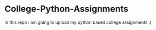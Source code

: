 # College-Python-Assignments
In this repo I am going to upload my python based college assignments :)
